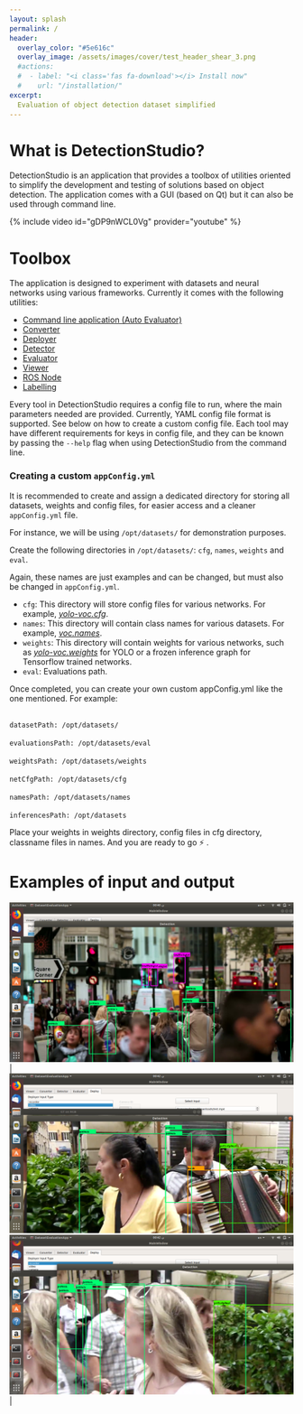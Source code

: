 ```yaml
---
layout: splash
permalink: /
header:
  overlay_color: "#5e616c"
  overlay_image: /assets/images/cover/test_header_shear_3.png
  #actions:
  #  - label: "<i class='fas fa-download'></i> Install now"
  #    url: "/installation/"
excerpt: 
  Evaluation of object detection dataset simplified
---
```



# What is DetectionStudio?

DetectionStudio is an application that provides a toolbox of utilities oriented to simplify the development and testing of solutions based on object detection.
The application comes with a GUI (based on Qt) but it can also be used through command line.


{% include video id="gDP9nWCL0Vg" provider="youtube" %}

# Toolbox

The application is designed to experiment with datasets and neural networks using various frameworks. Currently it comes with the following utilities:

+ [Command line application (Auto Evaluator)](functionality/command_line_application/)
+ [Converter](functionality/converter/)
+ [Deployer](functionality/deployer/)
+ [Detector](functionality/detector/)
+ [Evaluator](functionality/evaluator/)
+ [Viewer](functionality/viewer/)
+ [ROS Node](functionality/ros_node/)
+ [Labelling](resources/gsoc_19/)

Every tool in DetectionStudio requires a config file to run, where the main parameters needed are provided. Currently, YAML config file format is supported. See below on how to create a custom config file.
Each tool may have different requirements for keys in config file, and they can be known by passing the ```--help``` flag when using DetectionStudio from
the command line.

### Creating a custom ```appConfig.yml```

It is recommended to create and assign a dedicated directory for storing all datasets, weights and config files, for easier access and a cleaner ```appConfig.yml``` file.

For instance, we will be using ```/opt/datasets/``` for demonstration purposes.

Create the following directories in ```/opt/datasets/```: ```cfg```, ```names```, ```weights``` and ```eval```.

Again, these names are just examples and can be changed, but must also be changed in ```appConfig.yml```.

* ```cfg```: This directory will store config files for various networks. For example, [*yolo-voc.cfg*](https://github.com/pjreddie/darknet/blob/master/cfg/yolov3-voc.cfg).
* ```names```: This directory will contain class names for various datasets. For example, [*voc.names*](https://github.com/pjreddie/darknet/blob/master/data/voc.names).
* ```weights```: This directory will contain weights for various networks, such as [*yolo-voc.weights*](https://pjreddie.com/media/files/yolo-voc.weights) for YOLO or a frozen inference graph for Tensorflow trained networks.
* ```eval```: Evaluations path.

Once completed, you can create your own custom appConfig.yml like the one mentioned. For example:

```

datasetPath: /opt/datasets/

evaluationsPath: /opt/datasets/eval

weightsPath: /opt/datasets/weights

netCfgPath: /opt/datasets/cfg

namesPath: /opt/datasets/names

inferencesPath: /opt/datasets

```

Place your weights in weights directory, config files in cfg directory, classname files in names. And you are ready to go ⚡️ .

# Examples of input and output

![](../assets/images/screen1.png)  |  ![](../assets/images/screen2.png) 
![](../assets/images/screen3.png)  |  
